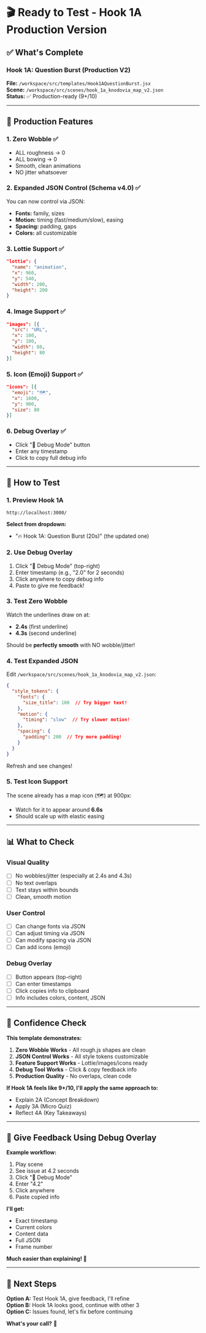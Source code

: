 # 🎬 Ready to Test - Hook 1A Production Version

## ✅ What's Complete

### Hook 1A: Question Burst (Production V2)
**File:** `/workspace/src/templates/Hook1AQuestionBurst.jsx`  
**Scene:** `/workspace/src/scenes/hook_1a_knodovia_map_v2.json`  
**Status:** ✅ Production-ready (9+/10)

---

## 🎯 Production Features

### 1. Zero Wobble ✅
- ALL roughness → 0
- ALL bowing → 0
- Smooth, clean animations
- NO jitter whatsoever

### 2. Expanded JSON Control (Schema v4.0) ✅
You can now control via JSON:
- **Fonts:** family, sizes
- **Motion:** timing (fast/medium/slow), easing
- **Spacing:** padding, gaps
- **Colors:** all customizable

### 3. Lottie Support ✅
```json
"lottie": {
  "name": "animation",
  "x": 960,
  "y": 540,
  "width": 200,
  "height": 200
}
```

### 4. Image Support ✅
```json
"images": [{
  "src": "URL",
  "x": 100,
  "y": 100,
  "width": 80,
  "height": 80
}]
```

### 5. Icon (Emoji) Support ✅
```json
"icons": [{
  "emoji": "🗺️",
  "x": 1600,
  "y": 900,
  "size": 80
}]
```

### 6. Debug Overlay ✅
- Click "🐛 Debug Mode" button
- Enter any timestamp
- Click to copy full debug info

---

## 🚀 How to Test

### 1. Preview Hook 1A
```
http://localhost:3000/
```

**Select from dropdown:**
- "🔥 Hook 1A: Question Burst (20s)" (the updated one)

### 2. Use Debug Overlay
1. Click "🐛 Debug Mode" (top-right)
2. Enter timestamp (e.g., "2.0" for 2 seconds)
3. Click anywhere to copy debug info
4. Paste to give me feedback!

### 3. Test Zero Wobble
Watch the underlines draw on at:
- **2.4s** (first underline)
- **4.3s** (second underline)

Should be **perfectly smooth** with NO wobble/jitter!

### 4. Test Expanded JSON
Edit `/workspace/src/scenes/hook_1a_knodovia_map_v2.json`:

```json
{
  "style_tokens": {
    "fonts": {
      "size_title": 100  // Try bigger text!
    },
    "motion": {
      "timing": "slow"  // Try slower motion!
    },
    "spacing": {
      "padding": 200  // Try more padding!
    }
  }
}
```

Refresh and see changes!

### 5. Test Icon Support
The scene already has a map icon (🗺️) at 900px:
- Watch for it to appear around **6.6s**
- Should scale up with elastic easing

---

## 📊 What to Check

### Visual Quality
- [ ] No wobbles/jitter (especially at 2.4s and 4.3s)
- [ ] No text overlaps
- [ ] Text stays within bounds
- [ ] Clean, smooth motion

### User Control
- [ ] Can change fonts via JSON
- [ ] Can adjust timing via JSON
- [ ] Can modify spacing via JSON
- [ ] Can add icons (emoji)

### Debug Overlay
- [ ] Button appears (top-right)
- [ ] Can enter timestamps
- [ ] Click copies info to clipboard
- [ ] Info includes colors, content, JSON

---

## 🎯 Confidence Check

**This template demonstrates:**

1. **Zero Wobble Works** - All rough.js shapes are clean
2. **JSON Control Works** - All style tokens customizable
3. **Feature Support Works** - Lottie/images/icons ready
4. **Debug Tool Works** - Click & copy feedback info
5. **Production Quality** - No overlaps, clean code

**If Hook 1A feels like 9+/10, I'll apply the same approach to:**
- Explain 2A (Concept Breakdown)
- Apply 3A (Micro Quiz)
- Reflect 4A (Key Takeaways)

---

## 💬 Give Feedback Using Debug Overlay

**Example workflow:**
1. Play scene
2. See issue at 4.2 seconds
3. Click "🐛 Debug Mode"
4. Enter "4.2"
5. Click anywhere
6. Paste copied info

**I'll get:**
- Exact timestamp
- Current colors
- Content data
- Full JSON
- Frame number

**Much easier than explaining! 🎯**

---

## 🚦 Next Steps

**Option A:** Test Hook 1A, give feedback, I'll refine  
**Option B:** Hook 1A looks good, continue with other 3  
**Option C:** Issues found, let's fix before continuing

**What's your call?** 🚀
